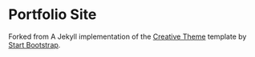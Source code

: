 # Portfolio Site

Forked from A Jekyll implementation of the [Creative Theme](http://startbootstrap.com/template-overviews/creative/) template by [Start Bootstrap](http://startbootstrap.com).
